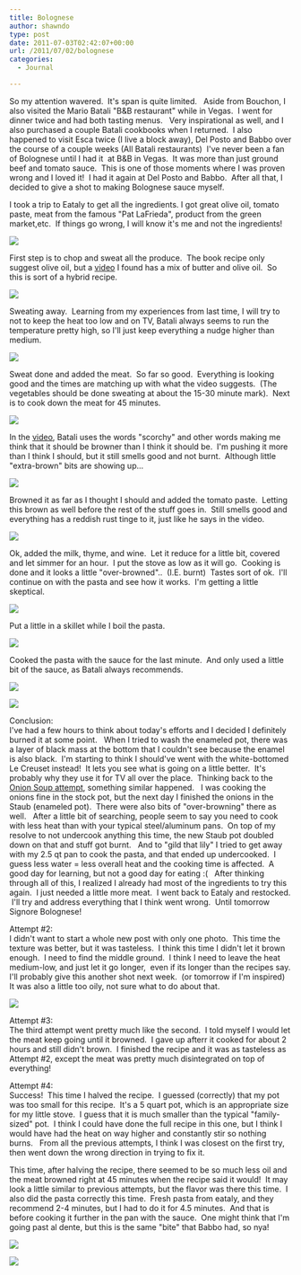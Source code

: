 ```yaml
---
title: Bolognese
author: shawndo
type: post
date: 2011-07-03T02:42:07+00:00
url: /2011/07/02/bolognese
categories:
  - Journal

---
```

So my attention wavered.  It's span is quite limited.   Aside from Bouchon, I also visited the Mario Batali "B&B restaurant" while in Vegas.  I went for dinner twice and had both tasting menus.   Very inspirational as well, and I also purchased a couple Batali cookbooks when I returned.  I also happened to visit Esca twice (I live a block away), Del Posto and Babbo over the course of a couple weeks (All Batali restaurants)  I've never been a fan of Bolognese until I had it  at B&B in Vegas.  It was more than just ground beef and tomato sauce.  This is one of those moments where I was proven wrong and I loved it!  I had it again at Del Posto and Babbo.  After all that, I decided to give a shot to making Bolognese sauce myself.

I took a trip to Eataly to get all the ingredients. I got great olive oil, tomato paste, meat from the famous "Pat LaFrieda", product from the green market,etc.  If things go wrong, I will know it's me and not the ingredients!

![](/images/2011/07/Bolognese_day1-01.jpg)

First step is to chop and sweat all the produce.  The book recipe only suggest olive oil, but a [video][1] I found has a mix of butter and olive oil.  So this is sort of a hybrid recipe.

![](/images/2011/07/Bolognese_day1-02.jpg)

Sweating away.  Learning from my experiences from last time, I will try to not to keep the heat too low and on TV, Batali always seems to run the temperature pretty high, so I'll just keep everything a nudge higher than medium.

![](/images/2011/07/Bolognese_day1-03.jpg)

Sweat done and added the meat.  So far so good.  Everything is looking good and the times are matching up with what the video suggests.  (The vegetables should be done sweating at about the 15-30 minute mark).  Next is to cook down the meat for 45 minutes.

![](/images/2011/07/Bolognese_day1-04.jpg)

In the [video][1], Batali uses the words "scorchy" and other words making me think that it should be browner than I think it should be.  I'm pushing it more than I think I should, but it still smells good and not burnt.  Although little "extra-brown" bits are showing up...

![](/images/2011/07/Bolognese_day1-05.jpg)

Browned it as far as I thought I should and added the tomato paste.  Letting this brown as well before the rest of the stuff goes in.  Still smells good and everything has a reddish rust tinge to it, just like he says in the video.

![](/images/2011/07/Bolognese_day1-06.jpg)

Ok, added the milk, thyme, and wine.  Let it reduce for a little bit, covered and let simmer for an hour.  I put the stove as low as it will go.  Cooking is done and it looks a little "over-browned"..  (I.E. burnt)  Tastes sort of ok.  I'll continue on with the pasta and see how it works.  I'm getting a little skeptical.

![](/images/2011/07/Bolognese_day1-07.jpg)

Put a little in a skillet while I boil the pasta.

![](/images/2011/07/Bolognese_day1-08.jpg)

Cooked the pasta with the sauce for the last minute.  And only used a little bit of the sauce, as Batali always recommends.

![](/images/2011/07/Bolognese_day1-09.jpg)

![](/images/2011/07/Bolognese_day1-10.jpg)

Conclusion:  
I've had a few hours to think about today's efforts and I decided I definitely burned it at some point.   When I tried to wash the enameled pot, there was a layer of black mass at the bottom that I couldn't see because the enamel is also black.  I'm starting to think I should've went with the white-bottomed Le Creuset instead!  It lets you see what is going on a little better.  It's probably why they use it for TV all over the place.  Thinking back to the [Onion Soup attempt][2], something similar happened.   I was cooking the onions fine in the stock pot, but the next day I finished the onions in the Staub (enameled pot).  There were also bits of "over-browning" there as well.   After a little bit of searching, people seem to say you need to cook with less heat than with your typical steel/aluminum pans.  On top of my resolve to not undercook anything this time, the new Staub pot doubled down on that and stuff got burnt.   And to "gild that lily" I tried to get away with my 2.5 qt pan to cook the pasta, and that ended up undercooked.  I guess less water = less overall heat and the cooking time is affected.  A good day for learning, but not a good day for eating :(   After thinking through all of this, I realized I already had most of the ingredients to try this again.  I just needed a little more meat.  I went back to Eataly and restocked.  I'll try and address everything that I think went wrong.  Until tomorrow Signore Bolognese!

Attempt #2:  
I didn't want to start a whole new post with only one photo.  This time the texture was better, but it was tasteless.  I think this time I didn't let it brown enough.  I need to find the middle ground.  I think I need to leave the heat medium-low, and just let it go longer,  even if its longer than the recipes say. I'll probably give this another shot next week.  (or tomorrow if I'm inspired) It was also a little too oily, not sure what to do about that.  

![](/images/2011/07/Bolognese_day2-11.jpg)

Attempt #3:  
The third attempt went pretty much like the second.  I told myself I would let the meat keep going until it browned.  I gave up afterr it cooked for about 2 hours and still didn't brown.  I finished the recipe and it was as tasteless as Attempt #2, except the meat was pretty much disintegrated on top of everything!

Attempt #4:  
Success!  This time I halved the recipe.  I guessed (correctly) that my pot was too small for this recipe.  It's a 5 quart pot, which is an appropriate size for my little stove.  I guess that it is much smaller than the typical "family-sized" pot.  I think I could have done the full recipe in this one, but I think I would have had the heat on way higher and constantly stir so nothing burns.   From all the previous attempts, I think I was closest on the first try, then went down the wrong direction in trying to fix it.

This time, after halving the recipe, there seemed to be so much less oil and the meat browned right at 45 minutes when the recipe said it would!  It may look a little similar to previous attempts, but the flavor was there this time.  I also did the pasta correctly this time.  Fresh pasta from eataly, and they recommend 2-4 minutes, but I had to do it for 4.5 minutes.  And that is before cooking it further in the pan with the sauce.  One might think that I'm going past al dente, but this is the same "bite" that Babbo had, so nya!

![](/images/2011/07/Bolognese_day4-12.jpg)

![](/images/2011/07/Bolognese_day4-13.jpg)



 [1]: http://www.youtube.com/watch?v=HqBqiGM1O54
 [2]: http://www.shawndo.com/2011/05/30/soupe-a-l%E2%80%99oignon-day-2